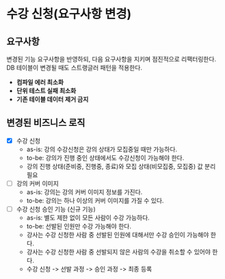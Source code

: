 # 수강 신청(요구사항 변경)

## 요구사항

변경된 기능 요구사항을 반영하되, 다음 요구사항을 지키며 점진적으로 리팩터링한다.
DB 테이블이 변경될 때도 스트랭글러 패턴을 적용한다.

- **컴파일 에러 최소화**
- **단위 테스트 실패 최소화**
- **기존 테이블 데이터 제거 금지**

## 변경된 비즈니스 로직

- [x] 수강 신청
    - as-is: 강의 수강신청은 강의 상태가 모집중일 때만 가능하다.
    - to-be: 강의가 진행 중인 상태에서도 수강신청이 가능해야 한다.
    - 강의 진행 상태(준비중, 진행중, 종료)와 모집 상태(비모집중, 모집중) 값 분리 필요
- [ ] 강의 커버 이미지
    - as-is: 강의는 강의 커버 이미지 정보를 가진다.
    - to-be: 강의는 하나 이상의 커버 이미지를 가질 수 있다.
- [ ] 수강 신청 승인 기능 (신규 기능)
    - as-is: 별도 제한 없이 모든 사람이 수강 가능하다.
    - to-be: 선발된 인원만 수강 가능해야 한다.
    - 강사는 수강 신청한 사람 중 선발된 인원에 대해서만 수강 승인이 가능해야 한다.
    - 강사는 수강 신청한 사람 중 선발되지 않은 사람의 수강을 취소할 수 있어야 한다.
    - 수강 신청 -> 선발 과정 -> 승인 과정 -> 최종 등록